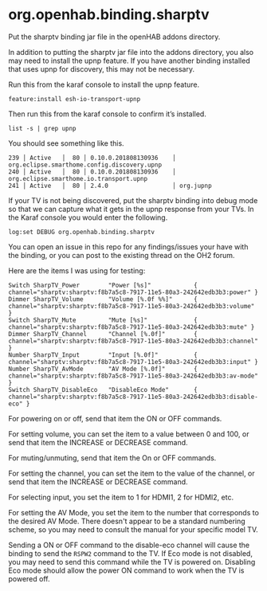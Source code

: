 # org.openhab.binding.sharptv

Put the sharptv binding jar file in the openHAB addons directory.

In addition to putting the sharptv jar file into the addons directory, you also may need to install the upnp feature.
If you have another binding installed that uses upnp for discovery, this may not be necessary.

Run this from the karaf console to install the upnp feature.

```
feature:install esh-io-transport-upnp
```

Then run this from the karaf console to confirm it’s installed.

```
list -s | grep upnp
```

You should see something like this.

```
239 │ Active   │  80 │ 0.10.0.201808130936    │ org.eclipse.smarthome.config.discovery.upnp
240 │ Active   │  80 │ 0.10.0.201808130936    │ org.eclipse.smarthome.io.transport.upnp
241 │ Active   │  80 │ 2.4.0                  │ org.jupnp
```

If your TV is not being discovered, put the sharptv binding into debug mode so that we can capture what it gets in the upnp response from your TVs.
In the Karaf console you would enter the following.

```
log:set DEBUG org.openhab.binding.sharptv
```

You can open an issue in this repo for any findings/issues your have with the binding, or you can post to the existing thread on the OH2 forum.

Here are the items I was using for testing:

```
Switch SharpTV_Power        "Power [%s]"            { channel="sharptv:sharptv:f8b7a5c8-7917-11e5-80a3-242642edb3b3:power" }
Dimmer SharpTV_Volume       "Volume [%.0f %%]"      { channel="sharptv:sharptv:f8b7a5c8-7917-11e5-80a3-242642edb3b3:volume" }
Switch SharpTV_Mute         "Mute [%s]"             { channel="sharptv:sharptv:f8b7a5c8-7917-11e5-80a3-242642edb3b3:mute" }
Dimmer SharpTV_Channel      "Channel [%.0f]"        { channel="sharptv:sharptv:f8b7a5c8-7917-11e5-80a3-242642edb3b3:channel" }
Number SharpTV_Input        "Input [%.0f]"          { channel="sharptv:sharptv:f8b7a5c8-7917-11e5-80a3-242642edb3b3:input" }
Number SharpTV_AvMode       "AV Mode [%.0f]"        { channel="sharptv:sharptv:f8b7a5c8-7917-11e5-80a3-242642edb3b3:av-mode" }
Switch SharpTV_DisableEco   "DisableEco Mode"       { channel="sharptv:sharptv:f8b7a5c8-7917-11e5-80a3-242642edb3b3:disable-eco" }
```

For powering on or off, send that item the ON or OFF commands.

For setting volume, you can set the item to a value between 0 and 100, or send that item the INCREASE or DECREASE command.

For muting/unmuting, send that item the On or OFF commands.

For setting the channel, you can set the item to the value of the channel, or send that item the INCREASE or DECREASE command.

For selecting input, you set the item to 1 for HDMI1, 2 for HDMI2, etc.

For setting the AV Mode, you set the item to the number that corresponds to the desired AV Mode.  There doesn't appear to be a standard numbering scheme, so you may need to consult the manual for your specific model TV.

Sending a ON or OFF command to the disable-eco channel will cause the binding to send the `RSPW2` command to the TV. If Eco mode is not disabled, you may need to send this command while the TV is powered on. Disabling Eco mode should allow the power ON command to work when the TV is powered off.
